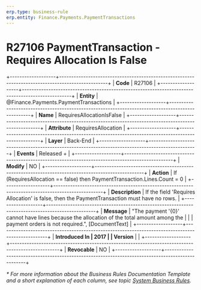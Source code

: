 ```yaml
---
erp.type: business-rule
erp.entity: Finance.Payments.PaymentTransactions
---
```


# R27106 PaymentTransaction - Requires Allocation Is False
+-------------------+--------------------------------------------------------------------------------------------------+
| **Code**          | R27106                                                                                           |
+-------------------+--------------------------------------------------------------------------------------------------+
| **Entity**        | @Finance.Payments.PaymentTransactions                                                            |
+-------------------+--------------------------------------------------------------------------------------------------+
| **Name**          | RequiresAllocationIsFalse                                                                        |
+-------------------+--------------------------------------------------------------------------------------------------+
| **Attribute**     | RequiresAllocation                                                                               |
+-------------------+--------------------------------------------------------------------------------------------------+
| **Layer**         | Back-End                                                                                         |
+-------------------+--------------------------------------------------------------------------------------------------+
| **Events**        | Released +                                                                                       |
+-------------------+--------------------------------------------------------------------------------------------------+
| **Modify**        | NO                                                                                               |
+-------------------+--------------------------------------------------------------------------------------------------+
| **Action**        | If (RequiresAllocation == false) then PaymentTransaction.Lines.Count = 0                         |
+-------------------+--------------------------------------------------------------------------------------------------+
| **Description**   | If the field \'Requires Allocation\' is false, then the PaymentTransaction must have no rows.    |
+-------------------+--------------------------------------------------------------------------------------------------+
| **Message**       | \"The payment \'{0}\' cannot have lines because the allocation of the total amount among the     |
|                   | payment orders is not required.\", \[DocumentText\]                                              |
+-------------------+--------------------------------------------------------------------------------------------------+
| **Introduced In   | 2017                                                                                             |
| Version**         |                                                                                                  |
+-------------------+--------------------------------------------------------------------------------------------------+
| **Revocable**     | NO                                                                                               |
+-------------------+--------------------------------------------------------------------------------------------------+

*\* For more information about the Business Rules Documentation Template and a short explanation of each column, see
topic [System Business Rules](../templates/template-description-system-business-rules.md).*

